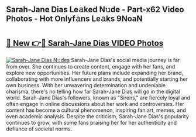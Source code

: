 ## Sarah-Jane Dias Le𝚊ked N𝚞de - Part-x62 Video Photos - Hot Onlyf𝚊ns Le𝚊ks 9NoaN

# <h2><a href="http://ac14235.deff.icu/?id=Sarah-Jane+Dias">🔗 New 👉🔴 Sarah-Jane Dias VIDEO Photos</a></h2>

[![Sarah-Jane Dias N𝚞des](https://i.imgur.com/rIISA9y.gif)](http://ac14235.deff.icu/?id=Sarah-Jane+Dias)
Sarah-Jane Dias's social media journey is far from over. She continues to create content, engage with her fans, and explore new opportunities. Her future plans include expanding her brand, collaborating with more influencers and brands, and potentially starting her own business. With her unwavering determination and undeniable charisma, there's no telling how far Sarah-Jane Dias will go in the digital world. Sarah-Jane Dias's followers, known as "Sirens," are fiercely loyal and often engage in online discussions about her work and controversies. Her content has become a cultural phenomenon, inspiring fan art, memes, and even academic analysis. Despite the criticism, Sarah-Jane Dias's popularity continues to grow, with some fans praising her for her authenticity and defiance of societal norms.
